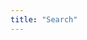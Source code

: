 ```yaml
---
title: "Search"
---
```


<link href="pagefind/pagefind-ui.css" rel="stylesheet">
<script src="pagefind/pagefind-ui.js"></script>

<div id="search"></div>
<script>
  window.addEventListener('DOMContentLoaded', () => {
    new PagefindUI({ element: "#search", showSubResults: true, pageSize: 20});
  });
</script>
